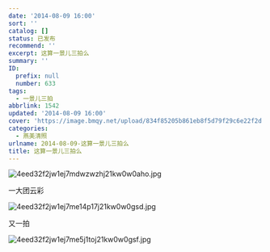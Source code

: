 ```yaml
---
date: '2014-08-09 16:00'
sort: ''
catalog: []
status: 已发布
recommend: ''
excerpt: 这算一景儿三拍么
summary: ''
ID:
  prefix: null
  number: 633
tags:
  - 一景儿三拍
abbrlink: 1542
updated: '2014-08-09 16:00'
cover: 'https://image.bmqy.net/upload/834f85205b861eb8f5d79f29c6e22f2d.jpg'
categories:
  - 燕美清照
urlname: 2014-08-09-这算一景儿三拍么
title: 这算一景儿三拍么
---
```


![4eed32f2jw1ej7mdwzwzhj21kw0w0aho.jpg](https://image.bmqy.net/upload/834f85205b861eb8f5d79f29c6e22f2d.jpg)


一大团云彩


![4eed32f2jw1ej7me14p17j21kw0w0gsd.jpg](https://image.bmqy.net/upload/652350937e7ae17a01a96f86fdf8131f.jpg)


又一拍


![4eed32f2jw1ej7me5j1toj21kw0w0gsf.jpg](https://image.bmqy.net/upload/0e1ea9d464c42585f9a0dc24920cb9df.jpg)

